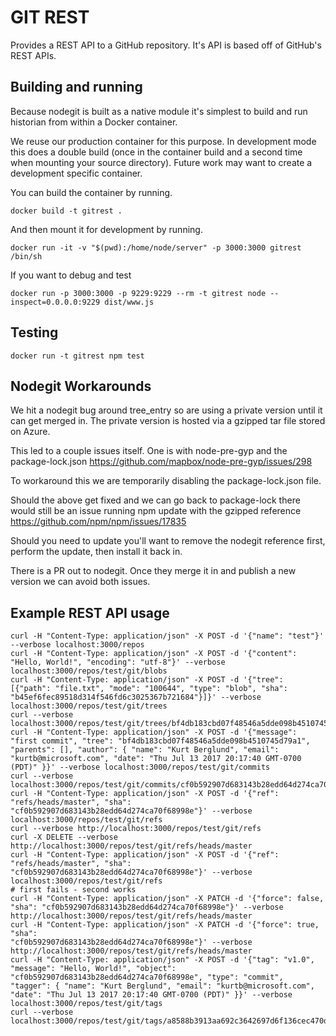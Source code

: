 # GIT REST

Provides a REST API to a GitHub repository. It's API is based off of GitHub's REST APIs.

## Building and running

Because nodegit is built as a native module it's simplest to build and run historian from within a Docker container.

We reuse our production container for this purpose. In development mode this does a double build (once in the
container build and a second time when mounting your source directory). Future work may want to create a development
specific container.

You can build the container by running.

`docker build -t gitrest .`

And then mount it for development by running.

`docker run -it -v "$(pwd):/home/node/server" -p 3000:3000 gitrest /bin/sh`

If you want to debug and test

`docker run -p 3000:3000 -p 9229:9229 --rm -t gitrest node --inspect=0.0.0.0:9229 dist/www.js`

## Testing

`docker run -t gitrest npm test`

## Nodegit Workarounds

We hit a nodegit bug around tree_entry so are using a private version until it can get merged in. The private version is
hosted via a gzipped tar file stored on Azure.

This led to a couple issues itself. One is with node-pre-gyp and the package-lock.json https://github.com/mapbox/node-pre-gyp/issues/298

To workaround this we are temporarily disabling the package-lock.json file.

Should the above get fixed and we can go back to package-lock there would still be an issue running npm update with
the gzipped reference https://github.com/npm/npm/issues/17835

Should you need to update you'll want to remove the nodegit reference first, perform the update, then install it
back in.

There is a PR out to nodegit. Once they merge it in and publish a new version we can avoid both issues.

## Example REST API usage
```
curl -H "Content-Type: application/json" -X POST -d '{"name": "test"}' --verbose localhost:3000/repos
curl -H "Content-Type: application/json" -X POST -d '{"content": "Hello, World!", "encoding": "utf-8"}' --verbose localhost:3000/repos/test/git/blobs
curl -H "Content-Type: application/json" -X POST -d '{"tree": [{"path": "file.txt", "mode": "100644", "type": "blob", "sha": "b45ef6fec89518d314f546fd6c3025367b721684"}]}' --verbose localhost:3000/repos/test/git/trees
curl --verbose localhost:3000/repos/test/git/trees/bf4db183cbd07f48546a5dde098b4510745d79a1
curl -H "Content-Type: application/json" -X POST -d '{"message": "first commit", "tree": "bf4db183cbd07f48546a5dde098b4510745d79a1", "parents": [], "author": { "name": "Kurt Berglund", "email": "kurtb@microsoft.com", "date": "Thu Jul 13 2017 20:17:40 GMT-0700 (PDT)" }}' --verbose localhost:3000/repos/test/git/commits
curl --verbose localhost:3000/repos/test/git/commits/cf0b592907d683143b28edd64d274ca70f68998e
curl -H "Content-Type: application/json" -X POST -d '{"ref": "refs/heads/master", "sha": "cf0b592907d683143b28edd64d274ca70f68998e"}' --verbose localhost:3000/repos/test/git/refs
curl --verbose http://localhost:3000/repos/test/git/refs
curl -X DELETE --verbose http://localhost:3000/repos/test/git/refs/heads/master
curl -H "Content-Type: application/json" -X POST -d '{"ref": "refs/heads/master", "sha": "cf0b592907d683143b28edd64d274ca70f68998e"}' --verbose localhost:3000/repos/test/git/refs
# first fails - second works
curl -H "Content-Type: application/json" -X PATCH -d '{"force": false, "sha": "cf0b592907d683143b28edd64d274ca70f68998e"}' --verbose http://localhost:3000/repos/test/git/refs/heads/master
curl -H "Content-Type: application/json" -X PATCH -d '{"force": true, "sha": 
"cf0b592907d683143b28edd64d274ca70f68998e"}' --verbose http://localhost:3000/repos/test/git/refs/heads/master
curl -H "Content-Type: application/json" -X POST -d '{"tag": "v1.0", "message": "Hello, World!", "object": "cf0b592907d683143b28edd64d274ca70f68998e", "type": "commit", "tagger": { "name": "Kurt Berglund", "email": "kurtb@microsoft.com", "date": "Thu Jul 13 2017 20:17:40 GMT-0700 (PDT)" }}' --verbose localhost:3000/repos/test/git/tags
curl --verbose localhost:3000/repos/test/git/tags/a8588b3913aa692c3642697d6f136cec470dd82c
```
